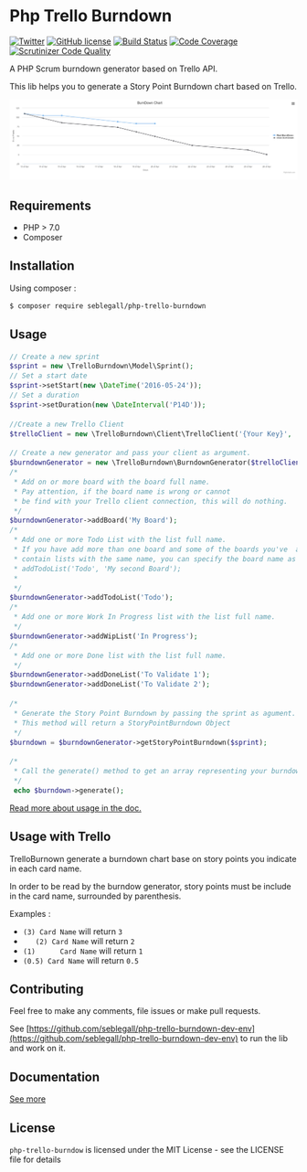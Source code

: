 # Php Trello Burndown

[![Twitter](https://img.shields.io/twitter/url/https/github.com/seblegall/php-trello-burndown.svg?style=social)](https://twitter.com/intent/tweet?text=Wow:&url=%5Bobject%20Object%5D) [![GitHub license](https://img.shields.io/badge/license-MIT-blue.svg)](https://raw.githubusercontent.com/seblegall/php-trello-burndown/master/LICENSE.md) [![Build Status](https://travis-ci.org/seblegall/php-trello-burndown.svg?branch=master)](https://travis-ci.org/seblegall/php-trello-burndown) [![Code Coverage](https://scrutinizer-ci.com/g/seblegall/php-trello-burndown/badges/coverage.png?b=master)](https://scrutinizer-ci.com/g/seblegall/php-trello-burndown/?branch=master) [![Scrutinizer Code Quality](https://scrutinizer-ci.com/g/seblegall/php-trello-burndown/badges/quality-score.png?b=master)](https://scrutinizer-ci.com/g/seblegall/php-trello-burndown/?branch=master)

A PHP Scrum burndown generator based on Trello API.

This lib helps you to generate a Story Point Burndown chart based on Trello.

![Burndown](./doc/screenshot.png)

## Requirements
* PHP > 7.0
* Composer

## Installation

Using composer :
```sh
$ composer require seblegall/php-trello-burndown
```

## Usage
```PHP
// Create a new sprint
$sprint = new \TrelloBurndown\Model\Sprint();
// Set a start date
$sprint->setStart(new \DateTime('2016-05-24'));
// Set a duration
$sprint->setDuration(new \DateInterval('P14D'));

//Create a new Trello Client
$trelloClient = new \TrelloBurndown\Client\TrelloClient('{Your Key}', '{Your Token');

// Create a new generator and pass your client as argument.
$burndownGenerator = new \TrelloBurndown\BurndownGenerator($trelloClient);
/*
 * Add on or more board with the board full name.
 * Pay attention, if the board name is wrong or cannot
 * be find with your Trello client connection, this will do nothing.
 */
$burndownGenerator->addBoard('My Board');
/*
 * Add one or more Todo List with the list full name.
 * If you have add more than one board and some of the boards you've  add
 * contain lists with the same name, you can specify the board name as second parameter.
 * addTodoList('Todo', 'My second Board');
 *
 */
$burndownGenerator->addTodoList('Todo');
/*
 * Add one or more Work In Progress list with the list full name.
 */
$burndownGenerator->addWipList('In Progress');
/*
 * Add one or more Done list with the list full name.
 */
$burndownGenerator->addDoneList('To Validate 1');
$burndownGenerator->addDoneList('To Validate 2');

/*
 * Generate the Story Point Burndown by passing the sprint as agument.
 * This method will return a StoryPointBurndown Object
 */
$burndown = $burndownGenerator->getStoryPointBurndown($sprint);

/*
 * Call the generate() method to get an array representing your burndown
 */
 echo $burndown->generate();
```

[Read more about usage in the doc.](./doc/index.md)

## Usage with Trello
TrelloBurnown generate a burndown chart base on story points you indicate in each card name.

In order to be read by the burndow generator, story points must be include in the card name, surrounded by parenthesis.

Examples :

* `(3) Card Name` will return `3`
* `   (2) Card Name` will return `2`
* `(1)      Card Name` will return `1`
* `(0.5) Card Name` will return `0.5`


## Contributing
Feel free to make any comments, file issues or make pull requests.

See [https://github.com/seblegall/php-trello-burndown-dev-env](https://github.com/seblegall/php-trello-burndown-dev-env) to run the lib and work on it.

## Documentation
[See more](./doc/index.md)

## License
`php-trello-burndow` is licensed under the MIT License - see the LICENSE file for details

